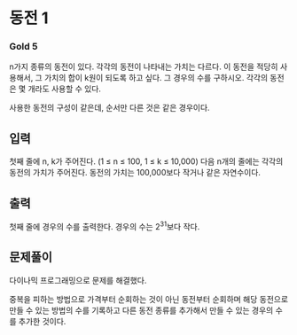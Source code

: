# 동전 1

### Gold 5

n가지 종류의 동전이 있다. 각각의 동전이 나타내는 가치는 다르다. 이 동전을 적당히 사용해서, 그 가치의 합이 k원이 되도록 하고 싶다. 그 경우의 수를 구하시오. 각각의 동전은 몇 개라도 사용할 수 있다.

사용한 동전의 구성이 같은데, 순서만 다른 것은 같은 경우이다.

## 입력
첫째 줄에 n, k가 주어진다. (1 ≤ n ≤ 100, 1 ≤ k ≤ 10,000) 다음 n개의 줄에는 각각의 동전의 가치가 주어진다. 동전의 가치는 100,000보다 작거나 같은 자연수이다.

## 출력
첫째 줄에 경우의 수를 출력한다. 경우의 수는 2<sup>31</sup>보다 작다.

## 문제풀이
다이나믹 프로그래밍으로 문제를 해결했다.

중복을 피하는 방법으로 가격부터 순회하는 것이 아닌 동전부터 순회하며 해당 동전으로 만들 수 있는 방법의 수를 기록하고 다른 동전 종류를 추가해서 만들 수 있는 경우의 수를 추가한 것이다.